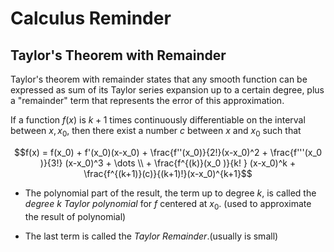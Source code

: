 # Calculus Reminder
## Taylor's Theorem with Remainder

Taylor's theorem with remainder states that any smooth function can be expressed as sum of its Taylor series expansion up to a certain degree, plus a "remainder" term that represents the error of this approximation.

If a function $f(x)$ is $k+1$ times continuously differentiable on the interval between $x, x_0$, then there exist a number $c$ between $x$ and $x_0$ such that

$$f(x) = f(x_0) + f'(x_0)(x-x_0) + \frac{f''(x_0)}{2!}(x-x_0)^2 + \frac{f'''(x_0 )}{3!} (x-x_0)^3 + \dots \\ + \frac{f^{(k)}(x_0 )}{k! } (x-x_0)^k + \frac{f^{(k+1)}(c)}{(k+1)!}(x-x_0)^{k+1}$$

- The polynomial part of the result, the term up to degree $k$, is called the *degree $k$ Taylor polynomial* for $f$ centered at $x_0$. (used to approximate the result of polynomial)

- The last term is called the *Taylor Remainder*.(usually is small)
